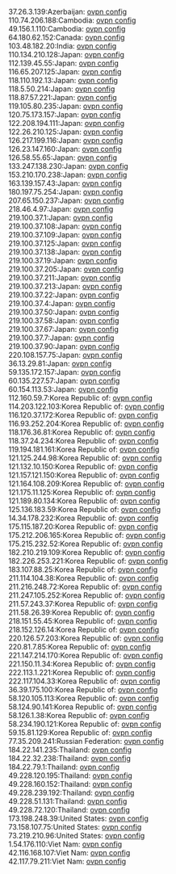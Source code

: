 37.26.3.139:Azerbaijan: [ovpn config](vpn/37_26_3_139.ovpn)  
110.74.206.188:Cambodia: [ovpn config](vpn/110_74_206_188.ovpn)  
49.156.1.110:Cambodia: [ovpn config](vpn/49_156_1_110.ovpn)  
64.180.62.152:Canada: [ovpn config](vpn/64_180_62_152.ovpn)  
103.48.182.20:India: [ovpn config](vpn/103_48_182_20.ovpn)  
110.134.210.128:Japan: [ovpn config](vpn/110_134_210_128.ovpn)  
112.139.45.55:Japan: [ovpn config](vpn/112_139_45_55.ovpn)  
116.65.207.125:Japan: [ovpn config](vpn/116_65_207_125.ovpn)  
118.110.192.13:Japan: [ovpn config](vpn/118_110_192_13.ovpn)  
118.5.50.214:Japan: [ovpn config](vpn/118_5_50_214.ovpn)  
118.87.57.221:Japan: [ovpn config](vpn/118_87_57_221.ovpn)  
119.105.80.235:Japan: [ovpn config](vpn/119_105_80_235.ovpn)  
120.75.173.157:Japan: [ovpn config](vpn/120_75_173_157.ovpn)  
122.208.194.111:Japan: [ovpn config](vpn/122_208_194_111.ovpn)  
122.26.210.125:Japan: [ovpn config](vpn/122_26_210_125.ovpn)  
126.217.199.116:Japan: [ovpn config](vpn/126_217_199_116.ovpn)  
126.23.147.160:Japan: [ovpn config](vpn/126_23_147_160.ovpn)  
126.58.55.65:Japan: [ovpn config](vpn/126_58_55_65.ovpn)  
133.247.138.230:Japan: [ovpn config](vpn/133_247_138_230.ovpn)  
153.210.170.238:Japan: [ovpn config](vpn/153_210_170_238.ovpn)  
163.139.157.43:Japan: [ovpn config](vpn/163_139_157_43.ovpn)  
180.197.75.254:Japan: [ovpn config](vpn/180_197_75_254.ovpn)  
207.65.150.237:Japan: [ovpn config](vpn/207_65_150_237.ovpn)  
218.46.4.97:Japan: [ovpn config](vpn/218_46_4_97.ovpn)  
219.100.37.1:Japan: [ovpn config](vpn/219_100_37_1.ovpn)  
219.100.37.108:Japan: [ovpn config](vpn/219_100_37_108.ovpn)  
219.100.37.109:Japan: [ovpn config](vpn/219_100_37_109.ovpn)  
219.100.37.125:Japan: [ovpn config](vpn/219_100_37_125.ovpn)  
219.100.37.138:Japan: [ovpn config](vpn/219_100_37_138.ovpn)  
219.100.37.19:Japan: [ovpn config](vpn/219_100_37_19.ovpn)  
219.100.37.205:Japan: [ovpn config](vpn/219_100_37_205.ovpn)  
219.100.37.211:Japan: [ovpn config](vpn/219_100_37_211.ovpn)  
219.100.37.213:Japan: [ovpn config](vpn/219_100_37_213.ovpn)  
219.100.37.22:Japan: [ovpn config](vpn/219_100_37_22.ovpn)  
219.100.37.4:Japan: [ovpn config](vpn/219_100_37_4.ovpn)  
219.100.37.50:Japan: [ovpn config](vpn/219_100_37_50.ovpn)  
219.100.37.58:Japan: [ovpn config](vpn/219_100_37_58.ovpn)  
219.100.37.67:Japan: [ovpn config](vpn/219_100_37_67.ovpn)  
219.100.37.7:Japan: [ovpn config](vpn/219_100_37_7.ovpn)  
219.100.37.90:Japan: [ovpn config](vpn/219_100_37_90.ovpn)  
220.108.157.75:Japan: [ovpn config](vpn/220_108_157_75.ovpn)  
36.13.29.81:Japan: [ovpn config](vpn/36_13_29_81.ovpn)  
59.135.172.157:Japan: [ovpn config](vpn/59_135_172_157.ovpn)  
60.135.227.57:Japan: [ovpn config](vpn/60_135_227_57.ovpn)  
60.154.113.53:Japan: [ovpn config](vpn/60_154_113_53.ovpn)  
112.160.59.7:Korea Republic of: [ovpn config](vpn/112_160_59_7.ovpn)  
114.203.122.103:Korea Republic of: [ovpn config](vpn/114_203_122_103.ovpn)  
116.120.37.172:Korea Republic of: [ovpn config](vpn/116_120_37_172.ovpn)  
116.93.252.204:Korea Republic of: [ovpn config](vpn/116_93_252_204.ovpn)  
118.176.36.81:Korea Republic of: [ovpn config](vpn/118_176_36_81.ovpn)  
118.37.24.234:Korea Republic of: [ovpn config](vpn/118_37_24_234.ovpn)  
119.194.181.161:Korea Republic of: [ovpn config](vpn/119_194_181_161.ovpn)  
121.125.244.98:Korea Republic of: [ovpn config](vpn/121_125_244_98.ovpn)  
121.132.10.150:Korea Republic of: [ovpn config](vpn/121_132_10_150.ovpn)  
121.157.121.150:Korea Republic of: [ovpn config](vpn/121_157_121_150.ovpn)  
121.164.108.209:Korea Republic of: [ovpn config](vpn/121_164_108_209.ovpn)  
121.175.11.125:Korea Republic of: [ovpn config](vpn/121_175_11_125.ovpn)  
121.189.80.134:Korea Republic of: [ovpn config](vpn/121_189_80_134.ovpn)  
125.136.183.59:Korea Republic of: [ovpn config](vpn/125_136_183_59.ovpn)  
14.34.178.232:Korea Republic of: [ovpn config](vpn/14_34_178_232.ovpn)  
175.115.187.20:Korea Republic of: [ovpn config](vpn/175_115_187_20.ovpn)  
175.212.206.165:Korea Republic of: [ovpn config](vpn/175_212_206_165.ovpn)  
175.215.232.52:Korea Republic of: [ovpn config](vpn/175_215_232_52.ovpn)  
182.210.219.109:Korea Republic of: [ovpn config](vpn/182_210_219_109.ovpn)  
182.226.253.221:Korea Republic of: [ovpn config](vpn/182_226_253_221.ovpn)  
183.107.88.25:Korea Republic of: [ovpn config](vpn/183_107_88_25.ovpn)  
211.114.104.38:Korea Republic of: [ovpn config](vpn/211_114_104_38.ovpn)  
211.216.248.72:Korea Republic of: [ovpn config](vpn/211_216_248_72.ovpn)  
211.247.105.252:Korea Republic of: [ovpn config](vpn/211_247_105_252.ovpn)  
211.57.243.37:Korea Republic of: [ovpn config](vpn/211_57_243_37.ovpn)  
211.58.26.39:Korea Republic of: [ovpn config](vpn/211_58_26_39.ovpn)  
218.151.55.45:Korea Republic of: [ovpn config](vpn/218_151_55_45.ovpn)  
218.152.126.14:Korea Republic of: [ovpn config](vpn/218_152_126_14.ovpn)  
220.126.57.203:Korea Republic of: [ovpn config](vpn/220_126_57_203.ovpn)  
220.81.7.85:Korea Republic of: [ovpn config](vpn/220_81_7_85.ovpn)  
221.147.214.170:Korea Republic of: [ovpn config](vpn/221_147_214_170.ovpn)  
221.150.11.34:Korea Republic of: [ovpn config](vpn/221_150_11_34.ovpn)  
222.113.1.221:Korea Republic of: [ovpn config](vpn/222_113_1_221.ovpn)  
222.117.104.33:Korea Republic of: [ovpn config](vpn/222_117_104_33.ovpn)  
36.39.175.100:Korea Republic of: [ovpn config](vpn/36_39_175_100.ovpn)  
58.120.105.113:Korea Republic of: [ovpn config](vpn/58_120_105_113.ovpn)  
58.124.90.141:Korea Republic of: [ovpn config](vpn/58_124_90_141.ovpn)  
58.126.1.38:Korea Republic of: [ovpn config](vpn/58_126_1_38.ovpn)  
58.234.190.121:Korea Republic of: [ovpn config](vpn/58_234_190_121.ovpn)  
59.15.81.129:Korea Republic of: [ovpn config](vpn/59_15_81_129.ovpn)  
77.35.209.241:Russian Federation: [ovpn config](vpn/77_35_209_241.ovpn)  
184.22.141.235:Thailand: [ovpn config](vpn/184_22_141_235.ovpn)  
184.22.32.238:Thailand: [ovpn config](vpn/184_22_32_238.ovpn)  
184.22.79.1:Thailand: [ovpn config](vpn/184_22_79_1.ovpn)  
49.228.120.195:Thailand: [ovpn config](vpn/49_228_120_195.ovpn)  
49.228.160.152:Thailand: [ovpn config](vpn/49_228_160_152.ovpn)  
49.228.239.192:Thailand: [ovpn config](vpn/49_228_239_192.ovpn)  
49.228.51.131:Thailand: [ovpn config](vpn/49_228_51_131.ovpn)  
49.228.72.120:Thailand: [ovpn config](vpn/49_228_72_120.ovpn)  
173.198.248.39:United States: [ovpn config](vpn/173_198_248_39.ovpn)  
73.158.107.75:United States: [ovpn config](vpn/73_158_107_75.ovpn)  
73.219.210.96:United States: [ovpn config](vpn/73_219_210_96.ovpn)  
1.54.176.110:Viet Nam: [ovpn config](vpn/1_54_176_110.ovpn)  
42.116.168.107:Viet Nam: [ovpn config](vpn/42_116_168_107.ovpn)  
42.117.79.211:Viet Nam: [ovpn config](vpn/42_117_79_211.ovpn)  
